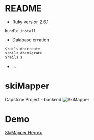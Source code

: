 # README


* Ruby version 2.6.1
```
bundle install
```

* Database creation
```
$rails db:create 
$rails db:migrate 
$rails s
```


* ...
# skiMapper
Capstone Project - backend 
![SkiMapper](https://github.com/diautzi/SkiMapperFront/blob/master/Screen%20Shot%202020-04-03%20at%201.41.50%20PM.png)

# Demo 

[SkiMapper Heroku](https://skimapper.herokuapp.com/)

